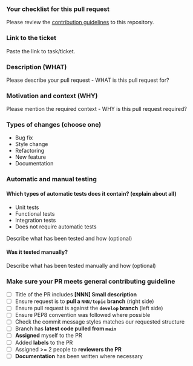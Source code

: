 ### Your checklist for this pull request

Please review the [contribution guidelines](./CONTRIBUTING) to this repository.

### Link to the ticket
Paste the link to task/ticket.

### Description (WHAT)
Please describe your pull request - WHAT is this pull request for?

### Motivation and context (WHY)
Please mention the required context - WHY is this pull request required?

### Types of changes (choose one)
- Bug fix
- Style change
- Refactoring
- New feature
- Documentation

### Automatic and manual testing

#### Which types of automatic tests does it contain? (explain about all)
- Unit tests
- Functional tests
- Integration tests
- Does not require automatic tests

Describe what has been tested and how (optional)

#### Was it tested manually?
Describe what has been tested manually and how (optional)

### Make sure your PR meets general contributing guideline 
- [ ] Title of the PR includes **[NNN] Small description**
- [ ] Ensure request is to **pull a `NNN/topic` branch** (right side)
- [ ] Ensure pull request is against the **`develop` branch** (left side)
- [ ] Ensure PEP8 convention was followed where possible
- [ ] Check the commit message styles matches our requested structure
- [ ] Branch has **latest code pulled from `main`**
- [ ] **Assigned** myself to the PR
- [ ] Added **labels** to the PR
- [ ] Assigned >= 2 people to **reviewers the PR**
- [ ] **Documentation** has been written where necessary
